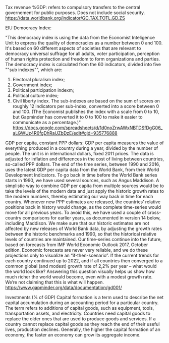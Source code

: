 Tax revenue %GDP: refers to compulsory transfers to the central governement for public purposes.  Does not include social security.
https://data.worldbank.org/indicator/GC.TAX.TOTL.GD.ZS

EIU Democracy Index: 

"This democracy index is using the data from the Economist Inteligence Unit to express the quality of democracies as a number between 0 and 100. It's based on 60 different aspects of societies that are relevant to democracy universal suffrage for all adults, voter participation, perception of human rights protection and freedom to form organizations and parties.
The democracy index is calculated from the 60 indicators, divided into five ""sub indexes"", which are:
1. Electoral pluralism index;
2. Government index;
3. Political participation indexm;
4. Political culture index;
5. Civil liberty index.
The sub-indexes are based on the sum of scores on roughly 12 indicators per sub-index, converted into a score between 0 and 100.
(The Economist publishes the index with a scale from 0 to 10, but Gapminder has converted it to 0 to 100 to make it easier to communicate as a percentage.)"
https://docs.google.com/spreadsheets/d/1d0noZrwAWxNBTDSfDgG06_aLGWUz4R6fgDhRaUZbDzE/edit#gid=935776888

GDP per capita, constant PPP dollars:
GDP per capita measures the value of everything produced in a country during a year, divided by the number of people. The unit is in international dollars, fixed 2011 prices. The data is adjusted for inflation and differences in the cost of living between countries, so-called PPP dollars. The end of the time series, between 1990 and 2016, uses the latest GDP per capita data from the World Bank, from their World Development Indicators. To go back in time before the World Bank series starts in 1990, we have used several sources, such as Angus Maddison. A simplistic way to combine GDP per capita from multiple sources would be to take the levels of the modern data and just apply the historic growth rates to the modern numbers, thereby estimating our way back in time for each country. Whenever new PPP estimates are released, the countries’ relative positions back in history would change, as the complete time-series would move for all previous years. To avoid this, we have used a couple of cross-country comparisons for earlier years, as documented in version 14 below, including Maddison. We make sure that our historic estimates are not affected by new releases of World Bank data, by adjusting the growth rates between the historic benchmarks and 1990, so that the historical relative levels of countries are maintained. Our time-series continue into the future, based on forecasts from IMF World Economic Outlook 2017, October edition. Economic forecasts are never very reliable, and we do these projections only to visualize an “if-then-scenario”. If the current trends for each country continued up to 2022, and if all countries then converged to a common global (and modest) growth rate of 2,2% per year – what would the world look like? Answering this question visually helps us show how much richer the world would become, even with a modest growth rate. We’re not claiming that this is what will happen.
https://www.gapminder.org/data/documentation/gd001/

Investments (% of GDP)
Capital formation is a term used to describe the net capital accumulation during an accounting period for a particular country. The term refers to additions of capital goods, such as equipment, tools, transportation assets, and electricity. Countries need capital goods to replace the older ones that are used to produce goods and services. If a country cannot replace capital goods as they reach the end of their useful lives, production declines. Generally, the higher the capital formation of an economy, the faster an economy can grow its aggregate income.

